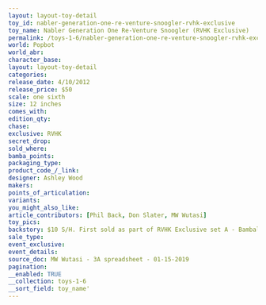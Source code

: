 ```yaml
---
layout: layout-toy-detail 
toy_id: nabler-generation-one-re-venture-snoogler-rvhk-exclusive
toy_name: Nabler Generation One Re-Venture Snoogler (RVHK Exclusive)
permalink: /toys-1-6/nabler-generation-one-re-venture-snoogler-rvhk-exclusive.html
world: Popbot
world_abr: 
character_base: 
layout: layout-toy-detail
categories: 
release_date: 4/10/2012
release_price: $50 
scale: one sixth
size: 12 inches
comes_with: 
edition_qty: 
chase: 
exclusive: RVHK
secret_drop: 
sold_where: 
bamba_points: 
packaging_type: 
product_code_/_link: 
designer: Ashley Wood
makers: 
points_of_articulation: 
variants: 
you_might_also_like: 
article_contributors: [Phil Back, Don Slater, MW Wutasi]
toy_pics: 
backstory: $10 S/H. First sold as part of RVHK Exclusive set A - Bambaland allotment sold on 2012.05.07
sale_type: 
event_exclusive: 
event_details: 
source_doc: MW Wutasi - 3A spreadsheet - 01-15-2019
pagination: 
__enabled: TRUE
__collection: toys-1-6
__sort_field: toy_name'
---
```

